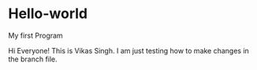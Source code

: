 # Hello-world
My first Program

Hi Everyone!
This is Vikas Singh. I am just testing how to make changes in the branch file.
